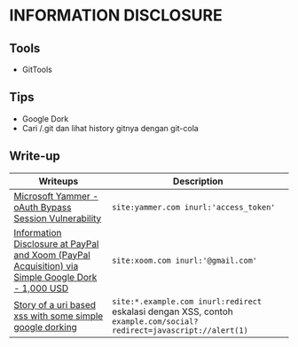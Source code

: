 # INFORMATION DISCLOSURE

## Tools
- GitTools

## Tips
- Google Dork
- Cari /.git dan lihat history gitnya dengan git-cola

## Write-up
|Writeups|Description|
|---|---|
|[Microsoft Yammer - oAuth Bypass Session Vulnerability](https://www.vulnerability-lab.com/get_content.php?id=1003)|`site:yammer.com inurl:'access_token'`|
|[Information Disclosure at PayPal and Xoom (PayPal Acquisition) via Simple Google Dork - 1,000 USD](https://infosecwriteups.com/information-disclosure-at-paypal-and-xoom-paypal-acquisition-via-simple-google-dork-1-000-usd-b726fe628a05)|`site:xoom.com inurl:'@gmail.com'`|
|[Story of a uri based xss with some simple google dorking](https://nandwanajatin25.medium.com/story-of-a-uri-based-xss-with-some-simple-google-dorking-e1999254aa55)|`site:*.example.com inurl:redirect` eskalasi dengan XSS, contoh `example.com/social?redirect=javascript://alert(1)`|
